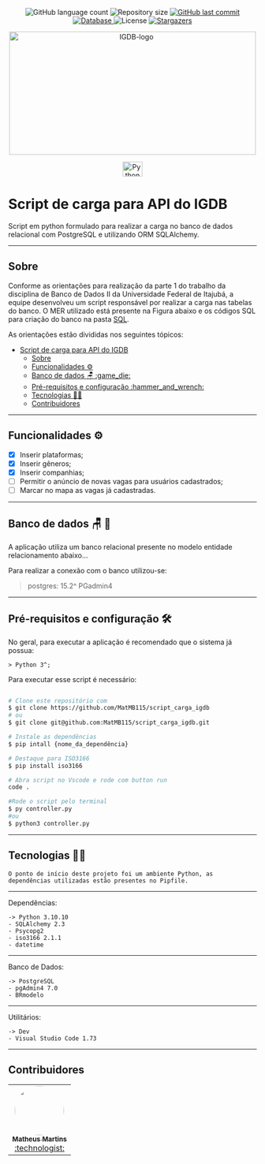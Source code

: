 <p align="center">
  <img alt="GitHub language count" src="https://img.shields.io/github/languages/count/MatMB115/script_carga_igdb?color=a015f5">

  <img alt="Repository size" src="https://img.shields.io/github/repo-size/MatMB115/script_carga_igdb">

  <a href="https://github.com/MatMB115/script_carga_igdb/commits/main">
    <img alt="GitHub last commit" src="https://img.shields.io/github/last-commit/MatMB115/script_carga_igdb">
  </a>
  <a href="https://www.heroku.com/">
  <img alt="Database" src="https://img.shields.io/badge/database PostgreSQL-red">
  </a>

<img alt="License" src="https://img.shields.io/badge/license-MIT-brightgreen">
  <a href="https://github.com/MatMB115/script_carga_igdb/stargazers">
    <img alt="Stargazers" src="https://img.shields.io/github/stars/MatMB115/script_carga_igdb?style=social">
  </a>
</p>

<p align="center">
  <a href="https://github.com/MatMB115/script_carga_igdb">
    <img src="https://miro.medium.com/v2/resize:fit:720/format:webp/1*DpaeArqM7JWzJLylsVl9lg.png" height="250" width="500" alt="IGDB-logo" />
  </a>
</p>

<p align="center">
    <a href="https://www.python.org/">
        <img align="center" alt="Python" height="30" width="40" src="https://cdn.jsdelivr.net/gh/devicons/devicon/icons/python/python-original-wordmark.svg">
    </a>
</p>

# Script de carga para API do IGDB

Script em python formulado para realizar a carga no banco de dados relacional com PostgreSQL e utilizando ORM SQLAlchemy.

---
## Sobre

Conforme as orientações para realização da parte 1 do trabalho da disciplina de Banco de Dados II da Universidade Federal de Itajubá, a equipe desenvolveu um script responsável por realizar a carga nas tabelas do banco. O MER utilizado está presente na Figura abaixo e os códigos SQL para criação do banco na pasta [SQL](https://github.com/MatMB115/script_carga_igdb/blob/main/SQL).

As orientações estão divididas nos seguintes tópicos:

- [Script de carga para API do IGDB](#script-de-carga-para-api-do-igdb)
  - [Sobre](#sobre)
  - [Funcionalidades :gear:](#funcionalidades-gear)
  - [Banco de dados :chair: :game\_die:](#banco-de-dados-chair-game_die)
  - [Pré-requisitos e configuração :hammer\_and\_wrench:](#pré-requisitos-e-configuração-hammer_and_wrench)
  - [Tecnologias :technologist:](#tecnologias-technologist)
  - [Contribuidores](#contribuidores)

---
## Funcionalidades :gear:

 - [x] Inserir plataformas;
 - [x] Inserir gêneros;
 - [x] Inserir companhias;
 - [ ] Permitir o anúncio de novas vagas para usuários cadastrados;
 - [ ] Marcar no mapa as vagas já cadastradas.

---
## Banco de dados :chair: :game_die:
A aplicação utiliza um banco relacional presente no modelo entidade relacionamento abaixo...

Para realizar a conexão com o banco utilizou-se:
>postgres: 15.2^
>PGadmin4

---
## Pré-requisitos e configuração :hammer_and_wrench:
No geral, para executar a aplicação é recomendado que o sistema já possua:

    > Python 3^;

Para executar esse script é necessário:

```bash

# Clone este repositório com
$ git clone https://github.com/MatMB115/script_carga_igdb
# ou
$ git clone git@github.com:MatMB115/script_carga_igdb.git

# Instale as dependências
$ pip intall {nome_da_dependência}

# Destaque para ISO3166
$ pip install iso3166

# Abra script no Vscode e rode com button run
code .

#Rode o script pelo terminal
$ py controller.py
#ou
$ python3 controller.py


```
---
## Tecnologias :technologist:
    O ponto de início deste projeto foi um ambiente Python, as dependências utilizadas estão presentes no Pipfile. 
---
Dependências:

    -> Python 3.10.10
    - SQLAlchemy 2.3
    - Psycopg2
    - iso3166 2.1.1
    - datetime
---
Banco de Dados:

    -> PostgreSQL
    - pgAdmin4 7.0
    - BRmodelo
---
Utilitários:

    -> Dev
    - Visual Studio Code 1.73
---  

## Contribuidores

<table>
  <tr>
</td>
    <td align="center"><a href="https://github.com/MatMB115"><img style="border-radius: 50%;" src="https://avatars.githubusercontent.com/u/63670910?v=4" width="100px;" alt=""/><br /><sub><b>Matheus Martins</b></sub></a><br /><a href="https://github.com/MatMB115/repime" title="RepiMe">:technologist:</a></td>
</td>
  </tr>
</table>
